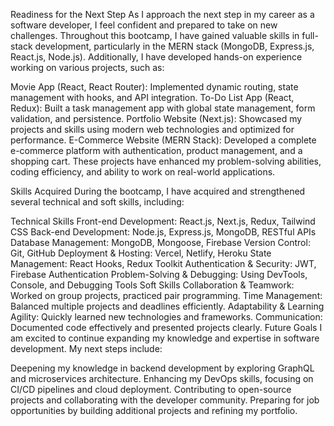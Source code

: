 Readiness for the Next Step
As I approach the next step in my career as a software developer, I feel confident and prepared to take on new challenges. Throughout this bootcamp, I have gained valuable skills in full-stack development, particularly in the MERN stack (MongoDB, Express.js, React.js, Node.js). Additionally, I have developed hands-on experience working on various projects, such as:

Movie App (React, React Router): Implemented dynamic routing, state management with hooks, and API integration.
To-Do List App (React, Redux): Built a task management app with global state management, form validation, and persistence.
Portfolio Website (Next.js): Showcased my projects and skills using modern web technologies and optimized for performance.
E-Commerce Website (MERN Stack): Developed a complete e-commerce platform with authentication, product management, and a shopping cart.
These projects have enhanced my problem-solving abilities, coding efficiency, and ability to work on real-world applications.

Skills Acquired
During the bootcamp, I have acquired and strengthened several technical and soft skills, including:

Technical Skills
Front-end Development: React.js, Next.js, Redux, Tailwind CSS
Back-end Development: Node.js, Express.js, MongoDB, RESTful APIs
Database Management: MongoDB, Mongoose, Firebase
Version Control: Git, GitHub
Deployment & Hosting: Vercel, Netlify, Heroku
State Management: React Hooks, Redux Toolkit
Authentication & Security: JWT, Firebase Authentication
Problem-Solving & Debugging: Using DevTools, Console, and Debugging Tools
Soft Skills
Collaboration & Teamwork: Worked on group projects, practiced pair programming.
Time Management: Balanced multiple projects and deadlines efficiently.
Adaptability & Learning Agility: Quickly learned new technologies and frameworks.
Communication: Documented code effectively and presented projects clearly.
Future Goals
I am excited to continue expanding my knowledge and expertise in software development. My next steps include:

Deepening my knowledge in backend development by exploring GraphQL and microservices architecture.
Enhancing my DevOps skills, focusing on CI/CD pipelines and cloud deployment.
Contributing to open-source projects and collaborating with the developer community.
Preparing for job opportunities by building additional projects and refining my portfolio.

